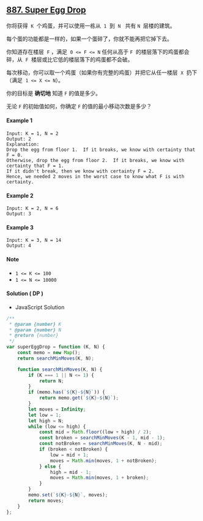 ## [887. Super Egg Drop](https://leetcode.com/problems/super-egg-drop/)

你将获得  `K`  个鸡蛋，并可以使用一栋从  `1`  到  `N`   共有 `N`  层楼的建筑。

每个蛋的功能都是一样的，如果一个蛋碎了，你就不能再把它掉下去。

你知道存在楼层  `F` ，满足  `0 <= F <= N` 任何从高于 `F`  的楼层落下的鸡蛋都会碎，从  `F`  楼层或比它低的楼层落下的鸡蛋都不会破。

每次移动，你可以取一个鸡蛋（如果你有完整的鸡蛋）并把它从任一楼层  `X`  扔下（满足  `1 <= X <= N`）。

你的目标是 **确切地** 知道 `F` 的值是多少。

无论 `F` 的初始值如何，你确定 `F` 的值的最小移动次数是多少？

#### Example 1

```text
Input: K = 1, N = 2
Output: 2
Explanation:
Drop the egg from floor 1.  If it breaks, we know with certainty that F = 0.
Otherwise, drop the egg from floor 2.  If it breaks, we know with certainty that F = 1.
If it didn't break, then we know with certainty F = 2.
Hence, we needed 2 moves in the worst case to know what F is with certainty.
```

#### Example 2

```text
Input: K = 2, N = 6
Output: 3
```

#### Example 3

```text
Input: K = 3, N = 14
Output: 4
```

#### Note

-   `1 <= K <= 100`
-   `1 <= N <= 10000`

#### Solution ( **DP** )

-   JavaScript Solution

```javascript
/**
 * @param {number} K
 * @param {number} N
 * @return {number}
 */
var superEggDrop = function (K, N) {
    const memo = new Map();
    return searchMinMoves(K, N);

    function searchMinMoves(K, N) {
        if (K === 1 || N <= 1) {
            return N;
        }
        if (memo.has(`${K}-${N}`)) {
            return memo.get(`${K}-${N}`);
        }
        let moves = Infinity;
        let low = 1;
        let high = N;
        while (low <= high) {
            const mid = Math.floor((low + high) / 2);
            const broken = searchMinMoves(K - 1, mid - 1);
            const notBroken = searchMinMoves(K, N - mid);
            if (broken < notBroken) {
                low = mid + 1;
                moves = Math.min(moves, 1 + notBroken);
            } else {
                high = mid - 1;
                moves = Math.min(moves, 1 + broken);
            }
        }
        memo.set(`${K}-${N}`, moves);
        return moves;
    }
};
```
